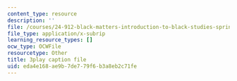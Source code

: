```yaml
---
content_type: resource
description: ''
file: /courses/24-912-black-matters-introduction-to-black-studies-spring-2017/eda4e168ae9b7de779f6b3a8eb2c71fe_f9YGQZVxJ9I.srt
file_type: application/x-subrip
learning_resource_types: []
ocw_type: OCWFile
resourcetype: Other
title: 3play caption file
uid: eda4e168-ae9b-7de7-79f6-b3a8eb2c71fe
---
```

